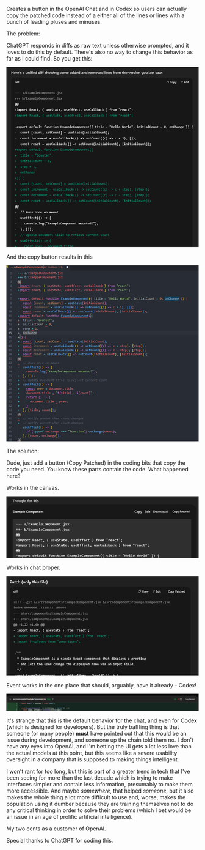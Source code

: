 Creates a button in the OpenAI Chat and in Codex so users can actually copy the patched code instead of a either all of the lines or lines with a bunch of leading pluses and minuses.

The problem:

ChatGPT responds in diffs as raw text unless otherwise prompted, and it loves to do this by default. There's also no way to change this behavior as far as I could find. So you get this:

![why is this here.png](1.png)

And the copy button results in this

![useless result.png](2.png)

The solution:

Dude, just add a button (Copy Patched) in the coding bits that copy the code you need. You know these parts contain the code. What happened here?

Works in the canvas.

![much better ui.png](3.png)

Works in chat proper.

![this is how it should be done.png](4.png)

Event works in the one place that should, arguably, have it already - Codex!

![even works in Codex dot pea 'n gee](5.png)

It's strange that this is the default behavior for the chat, and even for Codex (which is designed for developers). But the truly baffling thing is that someone (or many people) **must** have pointed out that this would be an issue during development, and someone up the chain told them no. I don't have any eyes into OpenAI, and I'm betting the UI gets a lot less love than the actual models at this point, but this seems like a severe usability oversight in a company that is supposed to making things intelligent.

I won't rant for too long, but this is part of a greater trend in tech that I've been seeing for more than the last decade which is trying to make interfaces simpler and contain less information, presumably to make them more accessible. And maybe _somewhere_, that helped _someone_, but it also makes the whole thing a lot more difficult to use and, worse, makes the population using it dumber because they are training themselves not to do any critical thinking in order to solve their problems (which I bet would be an issue in an age of prolific artificial intelligence).

My two cents as a customer of OpenAI.

Special thanks to ChatGPT for coding this.

